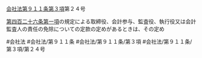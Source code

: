 [会社法第９１１条第３項](会社法＿＿＿＿第９１１条第３項)第２４号

[第四百二十六条第一項](会社法＿＿＿＿第４２６条第１項)の規定による取締役、会計参与、監査役、執行役又は会計監査人の責任の免除についての定款の定めがあるときは、その定め


#会社法
#会社法/第９１１条
#会社法/第９１１条/第３項
#会社法/第９１１条/第３項/第２４号
